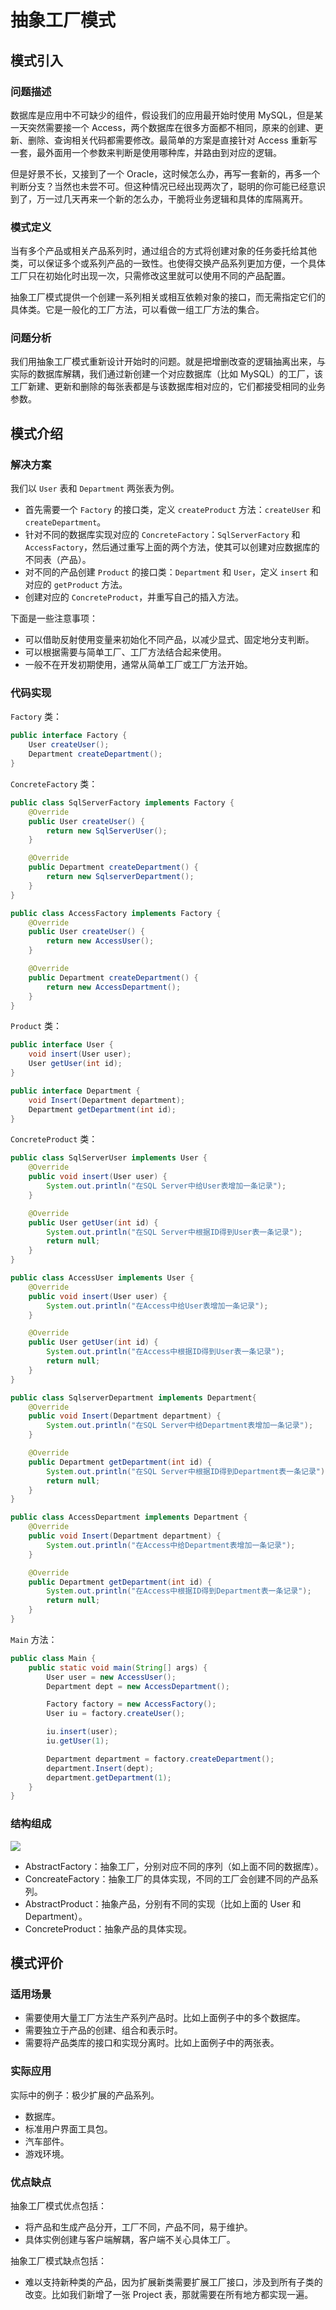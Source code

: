 # 抽象工厂模式

## 模式引入

### 问题描述

数据库是应用中不可缺少的组件，假设我们的应用最开始时使用 MySQL，但是某一天突然需要接一个 Access，两个数据库在很多方面都不相同，原来的创建、更新、删除、查询相关代码都需要修改。最简单的方案是直接针对 Access 重新写一套，最外面用一个参数来判断是使用哪种库，并路由到对应的逻辑。

但是好景不长，又接到了一个 Oracle，这时候怎么办，再写一套新的，再多一个判断分支？当然也未尝不可。但这种情况已经出现两次了，聪明的你可能已经意识到了，万一过几天再来一个新的怎么办，干脆将业务逻辑和具体的库隔离开。

### 模式定义

当有多个产品或相关产品系列时，通过组合的方式将创建对象的任务委托给其他类，可以保证多个或系列产品的一致性。也使得交换产品系列更加方便，一个具体工厂只在初始化时出现一次，只需修改这里就可以使用不同的产品配置。

抽象工厂模式提供一个创建一系列相关或相互依赖对象的接口，而无需指定它们的具体类。它是一般化的工厂方法，可以看做一组工厂方法的集合。

### 问题分析

我们用抽象工厂模式重新设计开始时的问题。就是把增删改查的逻辑抽离出来，与实际的数据库解耦，我们通过新创建一个对应数据库（比如 MySQL）的工厂，该工厂新建、更新和删除的每张表都是与该数据库相对应的，它们都接受相同的业务参数。

## 模式介绍

### 解决方案

我们以 `User` 表和 `Department` 两张表为例。

- 首先需要一个 `Factory` 的接口类，定义 `createProduct` 方法：`createUser` 和 `createDepartment`。
- 针对不同的数据库实现对应的 `ConcreteFactory`：`SqlServerFactory` 和 `AccessFactory`，然后通过重写上面的两个方法，使其可以创建对应数据库的不同表（产品）。
- 对不同的产品创建 `Product` 的接口类：`Department` 和 `User`，定义 `insert` 和对应的 `getProduct` 方法。
- 创建对应的 `ConcreteProduct`，并重写自己的插入方法。


下面是一些注意事项：

- 可以借助反射使用变量来初始化不同产品，以减少显式、固定地分支判断。
- 可以根据需要与简单工厂、工厂方法结合起来使用。
- 一般不在开发初期使用，通常从简单工厂或工厂方法开始。

### 代码实现


`Factory` 类：

```java
public interface Factory {
    User createUser();
    Department createDepartment();
}
```

`ConcreteFactory` 类：

```java
public class SqlServerFactory implements Factory {
    @Override
    public User createUser() {
        return new SqlServerUser();
    }

    @Override
    public Department createDepartment() {
        return new SqlserverDepartment();
    }
}

public class AccessFactory implements Factory {
    @Override
    public User createUser() {
        return new AccessUser();
    }

    @Override
    public Department createDepartment() {
        return new AccessDepartment();
    }
}
```

`Product` 类：

```java
public interface User {
    void insert(User user);
    User getUser(int id);
}

public interface Department {
    void Insert(Department department);
    Department getDepartment(int id);
}
```

`ConcreteProduct` 类：

```java
public class SqlServerUser implements User {
    @Override
    public void insert(User user) {
        System.out.println("在SQL Server中给User表增加一条记录");
    }

    @Override
    public User getUser(int id) {
        System.out.println("在SQL Server中根据ID得到User表一条记录");
        return null;
    }
}

public class AccessUser implements User {
    @Override
    public void insert(User user) {
        System.out.println("在Access中给User表增加一条记录");
    }

    @Override
    public User getUser(int id) {
        System.out.println("在Access中根据ID得到User表一条记录");
        return null;
    }
}

public class SqlserverDepartment implements Department{
    @Override
    public void Insert(Department department) {
        System.out.println("在SQL Server中给Department表增加一条记录");
    }

    @Override
    public Department getDepartment(int id) {
        System.out.println("在SQL Server中根据ID得到Department表一条记录");
        return null;
    }
}

public class AccessDepartment implements Department {
    @Override
    public void Insert(Department department) {
        System.out.println("在Access中给Department表增加一条记录");
    }

    @Override
    public Department getDepartment(int id) {
        System.out.println("在Access中根据ID得到Department表一条记录");
        return null;
    }
}
```

`Main` 方法：

```java
public class Main {
    public static void main(String[] args) {
        User user = new AccessUser();
        Department dept = new AccessDepartment();

        Factory factory = new AccessFactory();
        User iu = factory.createUser();

        iu.insert(user);
        iu.getUser(1);

        Department department = factory.createDepartment();
        department.Insert(dept);
        department.getDepartment(1);
    }
}
```

### 结构组成

![](img/abstract_factory/abstract_factory.jpeg)

- AbstractFactory：抽象工厂，分别对应不同的序列（如上面不同的数据库）。
- ConcreateFactory：抽象工厂的具体实现，不同的工厂会创建不同的产品系列。
- AbstractProduct：抽象产品，分别有不同的实现（比如上面的 User 和 Department）。
- ConcreteProduct：抽象产品的具体实现。

## 模式评价

### 适用场景

- 需要使用大量工厂方法生产系列产品时。比如上面例子中的多个数据库。
- 需要独立于产品的创建、组合和表示时。
- 需要将产品类库的接口和实现分离时。比如上面例子中的两张表。

### 实际应用

实际中的例子：极少扩展的产品系列。

- 数据库。
- 标准用户界面工具包。
- 汽车部件。
- 游戏环境。

### 优点缺点

抽象工厂模式优点包括：

- 将产品和生成产品分开，工厂不同，产品不同，易于维护。
- 具体实例创建与客户端解耦，客户端不关心具体工厂。

抽象工厂模式缺点包括：

- 难以支持新种类的产品，因为扩展新类需要扩展工厂接口，涉及到所有子类的改变。比如我们新增了一张 Project 表，那就需要在所有地方都实现一遍。